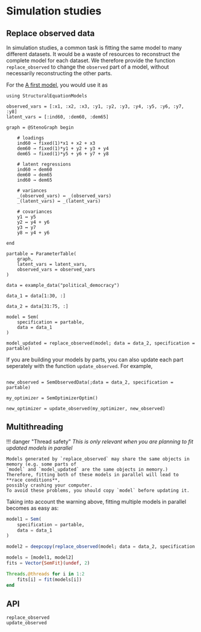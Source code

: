 # Simulation studies

## Replace observed data
In simulation studies, a common task is fitting the same model to many different datasets.
It would be a waste of resources to reconstruct the complete model for each dataset.
We therefore provide the function `replace_observed` to change the `observed` part of a model,
without necessarily reconstructing the other parts.

For the [A first model](@ref), you would use it as

```@setup replace_observed
using StructuralEquationModels

observed_vars = [:x1, :x2, :x3, :y1, :y2, :y3, :y4, :y5, :y6, :y7, :y8]
latent_vars = [:ind60, :dem60, :dem65]

graph = @StenoGraph begin

    # loadings
    ind60 → fixed(1)*x1 + x2 + x3
    dem60 → fixed(1)*y1 + y2 + y3 + y4
    dem65 → fixed(1)*y5 + y6 + y7 + y8

    # latent regressions
    ind60 → dem60
    dem60 → dem65
    ind60 → dem65

    # variances
    _(observed_vars) ↔ _(observed_vars)
    _(latent_vars) ↔ _(latent_vars)

    # covariances
    y1 ↔ y5
    y2 ↔ y4 + y6
    y3 ↔ y7
    y8 ↔ y4 + y6

end

partable = ParameterTable(
    graph,
    latent_vars = latent_vars, 
    observed_vars = observed_vars
)
```

```@example replace_observed
data = example_data("political_democracy")

data_1 = data[1:30, :]

data_2 = data[31:75, :]

model = Sem(
    specification = partable,
    data = data_1
)

model_updated = replace_observed(model; data = data_2, specification = partable)
```

If you are building your models by parts, you can also update each part seperately with the function `update_observed`.
For example,

```@example replace_observed

new_observed = SemObservedData(;data = data_2, specification = partable)

my_optimizer = SemOptimizerOptim()

new_optimizer = update_observed(my_optimizer, new_observed)
```

## Multithreading
!!! danger "Thread safety"
    *This is only relevant when you are planning to fit updated models in parallel*
    
    Models generated by `replace_observed` may share the same objects in memory (e.g. some parts of 
    `model` and `model_updated` are the same objects in memory.)
    Therefore, fitting both of these models in parallel will lead to **race conditions**, 
    possibly crashing your computer.
    To avoid these problems, you should copy `model` before updating it.

Taking into account the warning above, fitting multiple models in parallel becomes as easy as:

```julia
model1 = Sem(
    specification = partable,
    data = data_1
)

model2 = deepcopy(replace_observed(model; data = data_2, specification = partable))

models = [model1, model2]
fits = Vector{SemFit}(undef, 2)

Threads.@threads for i in 1:2
    fits[i] = fit(models[i])
end
```

## API

```@docs
replace_observed
update_observed
```